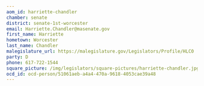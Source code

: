 ```yaml
---
aom_id: harriette-chandler
chamber: senate
district: senate-1st-worcester
email: Harriette.Chandler@masenate.gov
first_name: Harriette
hometown: Worcester
last_name: Chandler
malegislature_url: https://malegislature.gov/Legislators/Profile/HLC0
party: D
phone: 617-722-1544
square_picture: /img/legislators/square-pictures/harriette-chandler.jpg
ocd_id: ocd-person/51061aeb-a4a4-470a-9618-4053cae39a48
---
```

